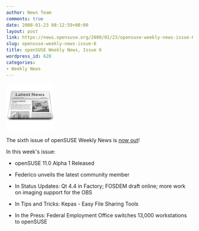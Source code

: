 ```yaml
---
author: News Team
comments: true
date: 2008-01-23 08:12:59+00:00
layout: post
link: https://news.opensuse.org/2008/01/23/opensuse-weekly-news-issue-6/
slug: opensuse-weekly-news-issue-6
title: openSUSE Weekly News, Issue 6
wordpress_id: 628
categories:
- Weekly News
---
```


![news](/wp-content/uploads/2007/11/knewsticker.png)

The sixth issue of openSUSE Weekly News is [now out](//en.opensuse.org/OpenSUSE_Weekly_News/6)! 

In this week's issue:



	
  * openSUSE 11.0 Alpha 1 Released


	
  * Federico unveils the latest community member


	
  * In Status Updates: Qt 4.4 in Factory; FOSDEM draft online; more work on imaging support for the OBS


	
  * In Tips and Tricks: Kepas - Easy File Sharing Tools


	
  * In the Press: Federal Employment Office switches 13,000 workstations to openSUSE 





